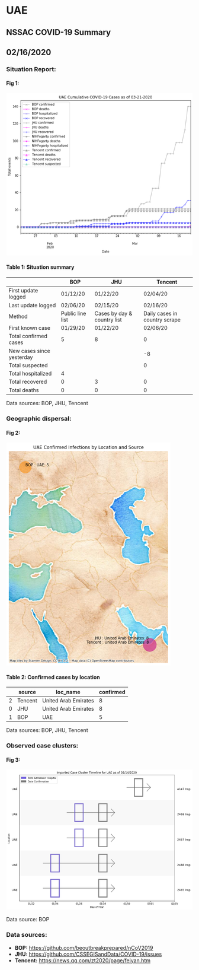 # UAE
## NSSAC COVID-19 Summary
## 02/16/2020



### Situation Report:
#### Fig 1:
![UAE cases](../merged_histories/UAE_merged_histories.png)

#### Table 1: Situation summary


|                           | BOP              | JHU                         | Tencent                       |
|---------------------------|------------------|-----------------------------|-------------------------------|
| First update logged       | 01/12/20         | 01/22/20                    | 02/04/20                      |
| Last update logged        | 02/06/20         | 02/15/20                    | 02/16/20                      |
| Method                    | Public line list | Cases by day & country list | Daily cases in country scrape |
| First known case          | 01/29/20         | 01/22/20                    | 02/06/20                      |
| Total confirmed cases     | 5                | 8                           | 0                             |
| New cases since yesterday |                  |                             | -8                            |
| Total suspected           |                  |                             | 0                             |
| Total hospitalized        | 4                |                             |                               |
| Total recovered           | 0                | 3                           | 0                             |
| Total deaths              | 0                | 0                           | 0                             |

Data sources: BOP, JHU, Tencent


### Geographic dispersal:
#### Fig 2:
![UAE mapped](../case_locs/Uae_case_locs.png)

#### Table 2: Confirmed cases by location


|    | source   | loc_name             |   confirmed |
|----|----------|----------------------|-------------|
|  2 | Tencent  | United Arab Emirates |           8 |
|  0 | JHU      | United Arab Emirates |           8 |
|  1 | BOP      | UAE                  |           5 |

Data sources: BOP, JHU, Tencent


### Observed case clusters:
#### Fig 3:
![UAE cases](../cluster_analysis/UAE_imported_cases.png)



Data source: BOP


### Data sources:
* **BOP:** https://github.com/beoutbreakprepared/nCoV2019
* **JHU:** https://github.com/CSSEGISandData/COVID-19/issues
* **Tencent:** https://news.qq.com/zt2020/page/feiyan.htm